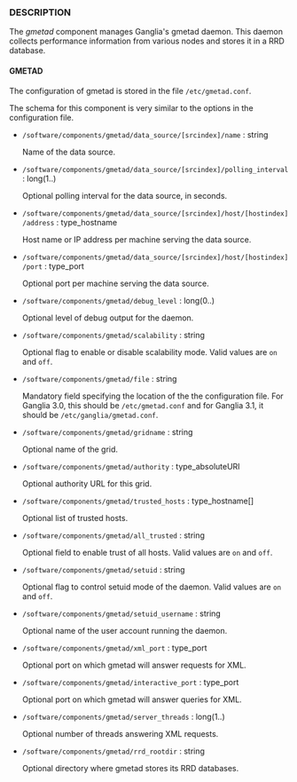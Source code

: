 ### DESCRIPTION

The _gmetad_ component manages Ganglia's gmetad daemon.
This daemon collects performance information from various nodes and stores it in a RRD database.

#### GMETAD

The configuration of gmetad is stored in the file `/etc/gmetad.conf`.

The schema for this component is very similar to the options in the configuration file.

- `/software/components/gmetad/data_source/[srcindex]/name` : string

    Name of the data source.

- `/software/components/gmetad/data_source/[srcindex]/polling_interval` : long(1..)

    Optional polling interval for the data source, in seconds.

- `/software/components/gmetad/data_source/[srcindex]/host/[hostindex]/address` : type\_hostname

    Host name or IP address per machine serving the data source.

- `/software/components/gmetad/data_source/[srcindex]/host/[hostindex]/port` : type\_port

    Optional port per machine serving the data source.

- `/software/components/gmetad/debug_level` : long(0..)

    Optional level of debug output for the daemon.

- `/software/components/gmetad/scalability` : string

    Optional flag to enable or disable scalability mode. 
    Valid values are `on` and `off`.

- `/software/components/gmetad/file` : string

    Mandatory field specifying the location of the the configuration file.
    For Ganglia 3.0, this should be `/etc/gmetad.conf`
    and for Ganglia 3.1, it should be `/etc/ganglia/gmetad.conf`.

- `/software/components/gmetad/gridname` : string

    Optional name of the grid.

- `/software/components/gmetad/authority` : type\_absoluteURI

    Optional authority URL for this grid.

- `/software/components/gmetad/trusted_hosts` : type\_hostname\[\]

    Optional list of trusted hosts.

- `/software/components/gmetad/all_trusted` : string

    Optional field to enable trust of all hosts.
    Valid values are `on` and `off`.

- `/software/components/gmetad/setuid` : string

    Optional flag to control setuid mode of the daemon.
    Valid values are `on` and `off`.

- `/software/components/gmetad/setuid_username` : string

    Optional name of the user account running the daemon.

- `/software/components/gmetad/xml_port` : type\_port

    Optional port on which gmetad will answer requests for XML.

- `/software/components/gmetad/interactive_port` : type\_port

    Optional port on which gmetad will answer queries for XML.

- `/software/components/gmetad/server_threads` : long(1..)

    Optional number of threads answering XML requests.

- `/software/components/gmetad/rrd_rootdir` : string

    Optional directory where gmetad stores its RRD databases.

